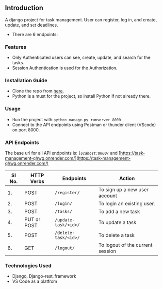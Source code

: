 ## Introduction
A django project for task management. User can register, log in, and create, update, and set deadlines.  

* There are 6 endpoints:


### Features
* Only Authenticated users can see, create, update, and search for the tasks.
* Session Authentication is used for the Authorization. 

### Installation Guide
* Clone the repo from [here](https://github.com/harsh10tech/task-management).
* Python is a must for the project, so install Python if not already there.


### Usage
* Run the project with `python manage.py runserver 8000`
* Connect to the API endpoints using Postman or thunder client (VScode) on port 8000. 


### API Endpoints
The base url for all API endpoints is: _`locahost:8000/`_ and [https://task-management-qhwg.onrender.com/](https://task-management-qhwg.onrender.com/)

| Sl No.| HTTP Verbs | Endpoints | Action | 
| --- | --- | --- | --- |
| 1. | POST | `/register/` | To sign up a new user account| 
| 2. | POST | `/login/` | To login an existing user.|
| 3. | POST | `/tasks/` | To add a new task|
| 4. | PUT or POST | `/update-task/<id>/` | To update a task |
| 5. | POST | `/delete-task/<id>/` | To delete a task |
| 6. | GET | `/logout/` | To logout of the current session |

### Technologies Used 
* Django, Django-rest_framework
* VS Code as a platfrom
